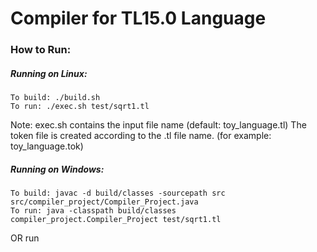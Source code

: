 # Compiler for TL15.0 Language

### How to Run:
##### Running on Linux:
	To build: ./build.sh
	To run: ./exec.sh test/sqrt1.tl

Note: exec.sh contains the input file name (default: toy_language.tl)
The token file is created according to the .tl file name. (for example: toy_language.tok)

##### Running on Windows:
	To build: javac -d build/classes -sourcepath src src/compiler_project/Compiler_Project.java
	To run: java -classpath build/classes compiler_project.Compiler_Project test/sqrt1.tl
OR
	run <inputfilename>
